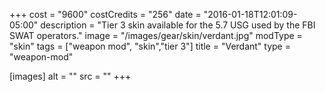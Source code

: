 +++
cost = "9600"
costCredits = "256"
date = "2016-01-18T12:01:09-05:00"
description = "Tier 3 skin available for the 5.7 USG used by the FBI SWAT operators."
image = "/images/gear/skin/verdant.jpg"
modType = "skin"
tags = ["weapon mod", "skin","tier 3"]
title = "Verdant"
type = "weapon-mod"

[images]
  alt = ""
  src = ""
+++
